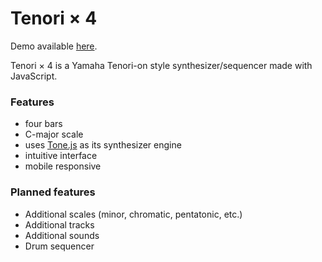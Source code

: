 # Tenori × 4

Demo available [here](https://einoko.github.io/tenori4).

Tenori × 4 is a Yamaha Tenori-on style synthesizer/sequencer made with JavaScript.

### Features
* four bars
* C-major scale
* uses [Tone.js](https://tonejs.github.io/) as its synthesizer engine
* intuitive interface
* mobile responsive

### Planned features
* Additional scales (minor, chromatic, pentatonic, etc.)
* Additional tracks
* Additional sounds
* Drum sequencer
